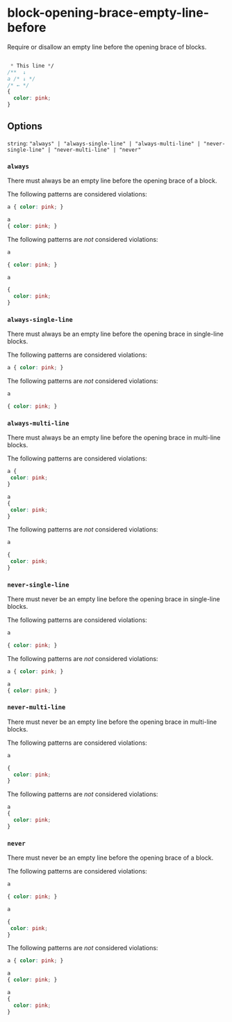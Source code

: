 # block-opening-brace-empty-line-before

Require or disallow an empty line before the opening brace of blocks.

```css

 * This line */
/**  ↓
a /* ↓ */
/* ← */
{
  color: pink;
}
```

## Options

`string`: `"always" | "always-single-line" | "always-multi-line" | "never-single-line" | "never-multi-line" | "never"`

### `always`

There must always be an empty line before the opening brace of a block.

The following patterns are considered violations:

```css
a { color: pink; }
```

```css
a
{ color: pink; }
```

The following patterns are *not* considered violations:

```css
a

{ color: pink; }
```

```css
a

{
  color: pink;
}
```

### `always-single-line`

There must always be an empty line before the opening brace in single-line blocks.

The following patterns are considered violations:

```css
a { color: pink; }
```
The following patterns are *not* considered violations:

```css
a

{ color: pink; }
```

### `always-multi-line`

There must always be an empty line before the opening brace in multi-line blocks.

The following patterns are considered violations:

```css
a {
 color: pink;
}
```

```css
a
{
 color: pink;
}
```

The following patterns are *not* considered violations:

```css
a

{
 color: pink;
}
```

### `never-single-line`

There must never be an empty line before the opening brace in single-line blocks.

The following patterns are considered violations:

```css
a

{ color: pink; }
```

The following patterns are *not* considered violations:

```css
a { color: pink; }
```

```css
a
{ color: pink; }
```

### `never-multi-line`

There must never be an empty line before the opening brace in multi-line blocks.

The following patterns are considered violations:

```css
a

{
  color: pink;
}
```
The following patterns are *not* considered violations:

```css
a
{
  color: pink;
}
```

### `never`

There must never be an empty line before the opening brace of a block.

The following patterns are considered violations:

```css
a

{ color: pink; }
```

```css
a

{
 color: pink;
}
```

The following patterns are *not* considered violations:

```css
a { color: pink; }
```

```css
a
{ color: pink; }
```

```css
a
{
  color: pink;
}
```
